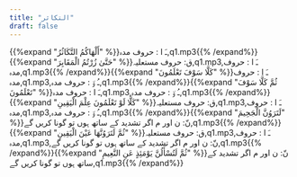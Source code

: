 ```yaml
---
title: "التكاثر"
draft: false
---
```

 {{%expand "أَلْهَاكُمُ التَّكَاثُرُ" %}}ـَ ا :  حروف مدہ,q1.mp3{{% /expand%}}{{%expand "حَتَّىٰ زُرْتُمُ الْمَقَابِرَ" %}}ق: حروف مستعلیہ,q1.mp3,ـَ ا :  حروف مدہ,q1.mp3{{% /expand%}}{{%expand "كَلَّا سَوْفَ تَعْلَمُونَ" %}}ـَ ا :  حروف مدہ,q1.mp3,ـُ و٘ :  حروف مدہ,q1.mp3{{% /expand%}}{{%expand "ثُمَّ كَلَّا سَوْفَ تَعْلَمُونَ" %}}ـَ ا :  حروف مدہ,q1.mp3,ـُ و٘ :  حروف مدہ,q1.mp3{{% /expand%}}{{%expand "كَلَّا لَوْ تَعْلَمُونَ عِلْمَ الْيَقِينِ" %}}ق: حروف مستعلیہ,q1.mp3,ـَ ا :  حروف مدہ,q1.mp3,ـُ و٘ :  حروف مدہ,q1.mp3{{% /expand%}}{{%expand "لَتَرَوُنَّ الْجَحِيمَ" %}}نّ: ن اور م اگر تشدید کے ساتھ ہوں تو گونا کریں گے,q1.mp3{{% /expand%}}{{%expand "ثُمَّ لَتَرَوُنَّهَا عَيْنَ الْيَقِينِ" %}}ق: حروف مستعلیہ,q1.mp3,ـَ ا :  حروف مدہ,q1.mp3,نّ: ن اور م اگر تشدید کے ساتھ ہوں تو گونا کریں گے,q1.mp3{{% /expand%}}{{%expand "ثُمَّ لَتُسْأَلُنَّ يَوْمَئِذٍ عَنِ النَّعِيمِ" %}}نّ: ن اور م اگر تشدید کے ساتھ ہوں تو گونا کریں گے,q1.mp3{{% /expand%}}